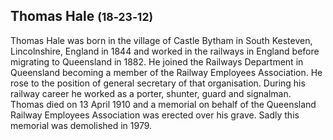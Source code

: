 ## Thomas Hale <small>(18‑23‑12)</small>

Thomas Hale was born in the village of Castle Bytham in South Kesteven, Lincolnshire, England in 1844 and worked in the railways in England before migrating to Queensland in 1882. He joined the Railways Department in Queensland becoming a member of the Railway Employees Association. He rose to the position of general secretary of that organisation. During his railway career he worked as a porter, shunter, guard and signalman. Thomas died on 13 April 1910 and a memorial on behalf of the Queensland Railway Employees Association was erected over his grave. Sadly this memorial was demolished in 1979.

<!-- TODO is there a photo of the headstone? -->
